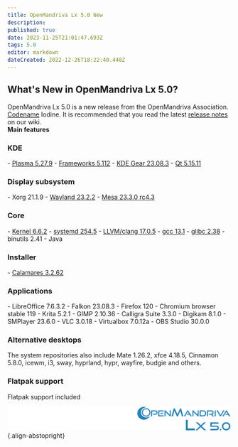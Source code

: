 ```yaml
---
title: OpenMandriva Lx 5.0 New
description: 
published: true
date: 2023-11-25T21:01:47.693Z
tags: 5.0
editor: markdown
dateCreated: 2022-12-26T18:22:40.448Z
---
```


## What's New in OpenMandriva Lx 5.0?
OpenMandriva Lx 5.0 is a new release from the OpenMandriva Association. [Codename](/policies/codename) Iodine.
It is recommended that you read the latest [release notes](/distribution/releases/omlx50/notes) on our wiki.
<br>
**Main features**

### KDE
\- [Plasma 5.27.9](https://kde.org/announcements/plasma/5/5.27.9/)
\- [Frameworks 5.112](https://kde.org/announcements/frameworks/5/5.112.0/)
\- [KDE Gear 23.08.3](https://kde.org/announcements/gear/23.08.3/)
\- [Qt 5.15.11](https://www.qt.io)
<br>

### Display subsystem
\- Xorg 21.1.9
\- [Wayland 23.2.2](https://wayland.freedesktop.org/releases.html)
\- [Mesa 23.3.0 rc4.3](http://www.mesa3d.org/)
<br>

### Core
\- [Kernel 6.6.2](https://www.kernel.org/)
\- [systemd 254.5](https://www.freedesktop.org/wiki/Software/systemd/)
\- [LLVM/clang 17.0.5](http://llvm.org/)
\- [gcc 13.1](https://gcc.gnu.org/)
\- [glibc 2.38](http://www.gnu.org/software/libc/)
\- binutils 2.41
\- Java 
<br>

### Installer
\- [Calamares 3.2.62](https://calamares.io)
<br>

### Applications
\- LibreOffice 7.6.3.2
\- Falkon 23.08.3
\- Firefox 120
\- Chromium browser stable 119
\- Krita 5.2.1
\- GIMP 2.10.36
\- Calligra Suite 3.3.0
\- Digikam 8.1.0
\- SMPlayer 23.6.0
\- VLC 3.0.18
\- Virtualbox 7.0.12a
\- OBS Studio 30.0.0
<br>

### Alternative desktops
The system repositories also include Mate 1.26.2, xfce 4.18.5, Cinnamon 5.8.0, icewm, i3, sway, hyprland, hypr, wayfire, budgie and others.
<br>

### Flatpak support
Flatpak support included
<br>

![header-tr-50.svg](/assets/header-tr-50.svg){.align-abstopright}
